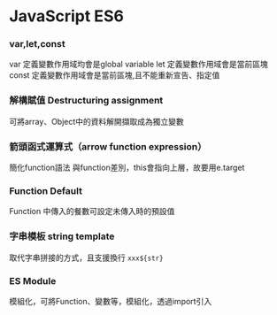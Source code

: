 # JavaScript ES6

### var,let,const

var 定義變數作用域均會是global variable
let 定義變數作用域會是當前區塊
const 定義變數作用域會是當前區塊,且不能重新宣告、指定值

### 解構賦值 Destructuring assignment

可將array、Object中的資料解開擷取成為獨立變數

### 箭頭函式運算式（arrow function expression）
簡化function語法
與function差別，this會指向上層，故要用e.target

### Function Default

Function 中傳入的餐數可設定未傳入時的預設值

### 字串模板 string template
取代字串拼接的方式，且支援換行
`xxx${str}`

### ES Module
模組化，可將Function、變數等，模組化，透過import引入
